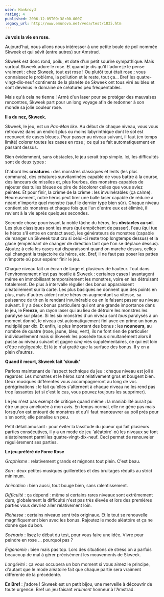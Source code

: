```yaml
---
user: Hankroyd
rating: 4
published: 2006-12-05T09:38:00.000Z
legacy_url: http://www.emunova.net/veda/test/1835.htm
---
```

**Je vois la vie en rose.**  

  

Aujourd'hui, nous allons nous intéresser à une petite boule de poil nommée Skweek et qui sévit (entre autres) sur Amstrad.  

  

Skweek est donc rond, poilu, et doté d'un petit sourire sympathique. Mais surtout Skweek adore le rose. Et quand je dis qu'il l'adore je le pense vraiment : chez Skweek, tout est rose ! Ou plutôt tout était rose ; vous connaissez le problème, la pollution et le reste, tout ça... Bref les quatre-vingt-dix-neuf continents de la planète de Skweek ont tous viré au bleu et sont devenus le domaine de créatures peu fréquentables.  

  

Mais qu'à cela ne tienne ! Armé d'un laser pour se protéger des mauvaises rencontres, Skweek part pour un long voyage afin de redonner à son monde sa jolie couleur rose.  

  

  

**Il a du nez, Skweek.**  

  

Skweek, le jeu, est un _Pac-Man like_. Au début de chaque niveau, vous vous retrouvez dans un endroit plus ou moins labyrinthique dont le sol est recouvert de cases bleues. Pour passer au niveau suivant, il faut (en temps limité) colorer toutes les cases en rose ; ce qui se fait automatiquement en passant dessus.  

  

Bien évidemment, sans obstacles, le jeu serait trop simple. Ici, les difficultés sont de deux types :  

D'abord les **créatures** : des monstres classiques et lents (les plus communs), des créatures survitaminées capable de vous battre à la course, des lanceurs de missiles et, plus fourbes, des monstres capables de rajouter des tuiles bleues ou pire de décolorer celles que vous aviez peintes. Et pour finir, la crème de la crème : les invulnérables (ça calme). Heureusement, notre héros peut tirer une balle laser capable de réduire à néant n'importe quel monstre (sauf le dernier type bien sûr). Chaque niveau contient six monstres et chaque fois que l'un d'entre eux est éliminé, il revient à la vie après quelques secondes.  

  

Seconde chose pourrissant la noble tâche du héros, les **obstacles au sol**. Les plus classiques sont les murs (qui empêchent de passer), l'eau (qui tue le héros s'il entre en contact avec), les générateurs de monstres (capable de manger un Skweek tout cru si celui-ci reste trop longtemps dessus) et la glace (empêchant de changer de direction tant que l'on se déplace dessus). Ajoutez à cela les cases qui disparaissent quand on marche dessus, celles qui changent la trajectoire du héros, etc. Bref, il ne faut pas poser les pattes n'importe où pour espérer finir le jeu.  

  

Chaque niveau fait un écran de large et plusieurs de hauteur. Tout dans l'environnement n'est pas hostile à Skweek : certaines cases l'avantagent même en immobilisant temporairement les monstres, voire en les détruisant totalement. De plus à intervalle régulier des bonus apparaissent aléatoirement sur la carte. Les plus basiques ne donnent que des points en plus, mais d'autres aident notre héros en augmentant sa vitesse, sa puissance de tir en le rendant invulnérable ou en le faisant passer au niveau suivant. Il y a deux bonus particuliers qui ont une grande importance dans le jeu, le **Freeze**, un rayon laser qui au lieu de détruire les monstres les paralyse sur place. Si les six monstres d'un niveau sont _tous_ paralysés à un moment donné, le niveau est automatiquement fini avec en prime un bonus multiplié par dix. Et enfin, le plus important des bonus : les **nounours**, au nombre de quatre (rose, jaune, bleu, vert), ils ne font rien de particulier individuellement mais si Skweek les possède tous simultanément alors il passe au niveau suivant et gagne _cinq_ vies supplémentaires, ce qui est loin d'être négligeable. Et là je n'ai gratté que la surface des bonus. Il y en a plein d'autres.  

  

  

**Quand il meurt, Skweek fait 'skouik'**  

  

Parlons maintenant de l'aspect technique du jeu : chaque niveau est joli à regarder. Les monstres et le héros sont relativement gros et bougent bien. Deux musiques différentes vous accompagneront au long de vos pérégrinations : le fait qu'elles s'alternent à chaque niveau ne les rend pas trop lassantes (et si c'est le cas, vous pouvez toujours les supprimer).  

Le jeu n'est pas exempt de critique quand même : la maniabilité aurait pu être un peu améliorée à mon avis. En temps normal, elle ne gêne pas mais lorsqu'on est entouré de monstres et qu'il faut manœuvrer au poil près pour s'en sortir, elle pénalise un peu.  

  

Petit détail amusant : pour éviter la lassitude du joueur qui fait plusieurs parties consécutives, il y a un mode de jeu 'aléatoire' où les niveaux se font aléatoirement parmi les quatre-vingt-dix-neuf. Ceci permet de renouveler régulièrement ses parties.  

  

  

**Le jeu préféré de Force Rose**  

  

_Graphisme_ : relativement grands et mignons tout plein. C'est beau.  

  

_Son_ : deux petites musiques guillerettes et des bruitages réduits au strict minimum.  

  

_Animation_ : bien aussi, tout bouge bien, sans ralentissement.  

  

_Difficulté_ : ça dépend : même si certains rares niveaux sont extrêmement durs, globalement la difficulté n'est pas très élevée et lors des premières parties vous devriez aller relativement loin.  

  

_Richesse_ : certains niveaux sont très originaux. Et le tout se renouvelle magnifiquement bien avec les bonus. Rajoutez le mode aléatoire et ça ne donne que du bon.  

  

_Scénario_ : lisez le début du test, pour vous faire une idée. Vivre pour peindre en rose ... pourquoi pas ?  

  

_Ergonomie_ : bien mais pas top. Lors des situations de stress on a parfois beaucoup de mal à gérer précisément les mouvements de Skweek.  

  

_Longévité_ : ça vous occupera un bon moment si vous aimez le principe, d'autant que le mode aléatoire fait que chaque partie sera vraiment différente de la précédente.  

  

**En Bref** : j'adore ! Skweek est un petit bijou, une merveille à découvrir de toute urgence. Bref un jeu faisant _vraiment_ honneur à l'Amstrad.